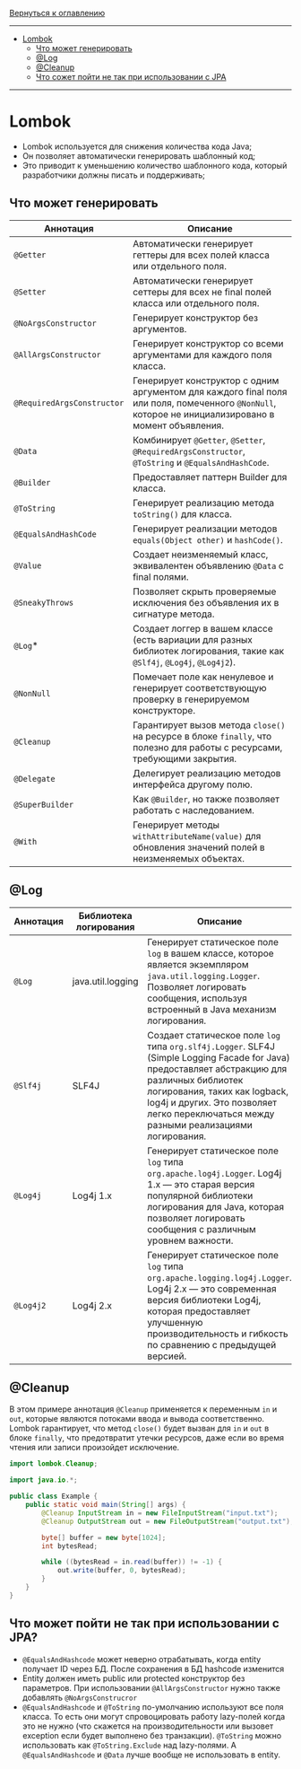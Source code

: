 [Вернуться к оглавлению](https://github.com/engine-it-in/different-level-task/blob/main/README.md)
***
- [Lombok](#lombok)
  - [Что может генерировать](#что-может-генерировать)
  - [@Log](#log)
  - [@Cleanup](#cleanup)
  - [Что сожет пойти не так при использовании с JPA](#что-может-пойти-не-так-при-использовании-с-jpa)
***

# Lombok

* Lombok используется для снижения количества кода Java; 
* Он позволяет автоматически генерировать шаблонный код;
* Это приводит к уменьшению количество шаблонного кода, который разработчики должны писать и поддерживать;

## Что может генерировать

| Аннотация                  | Описание                                                                                                                                            |
|----------------------------|-----------------------------------------------------------------------------------------------------------------------------------------------------|
| `@Getter`                  | Автоматически генерирует геттеры для всех полей класса или отдельного поля.                                                                         |
| `@Setter`                  | Автоматически генерирует сеттеры для всех не final полей класса или отдельного поля.                                                                |
| `@NoArgsConstructor`       | Генерирует конструктор без аргументов.                                                                                                              |
| `@AllArgsConstructor`      | Генерирует конструктор со всеми аргументами для каждого поля класса.                                                                                |
| `@RequiredArgsConstructor` | Генерирует конструктор с одним аргументом для каждого final поля или поля, помеченного `@NonNull`, которое не инициализировано в момент объявления. |
| `@Data`                    | Комбинирует `@Getter`, `@Setter`, `@RequiredArgsConstructor`, `@ToString` и `@EqualsAndHashCode`.                                                   |
| `@Builder`                 | Предоставляет паттерн Builder для класса.                                                                                                           |
| `@ToString`                | Генерирует реализацию метода `toString()` для класса.                                                                                               |
| `@EqualsAndHashCode`       | Генерирует реализации методов `equals(Object other)` и `hashCode()`.                                                                                |
| `@Value`                   | Создает неизменяемый класс, эквивалентен объявлению `@Data` с final полями.                                                                         |
| `@SneakyThrows`            | Позволяет скрыть проверяемые исключения без объявления их в сигнатуре метода.                                                                       |
| `@Log`*                    | Создает логгер в вашем классе (есть вариации для разных библиотек логирования, такие как `@Slf4j`, `@Log4j`, `@Log4j2`).                            |
| `@NonNull`                 | Помечает поле как ненулевое и генерирует соответствующую проверку в генерируемом конструкторе.                                                      |
| `@Cleanup`                 | Гарантирует вызов метода `close()` на ресурсе в блоке `finally`, что полезно для работы с ресурсами, требующими закрытия.                           |
| `@Delegate`                | Делегирует реализацию методов интерфейса другому полю.                                                                                              |
| `@SuperBuilder`            | Как `@Builder`, но также позволяет работать с наследованием.                                                                                        |
| `@With`                    | Генерирует методы `withAttributeName(value)` для обновления значений полей в неизменяемых объектах.                                                 |

## @Log

| Аннотация | Библиотека логирования | Описание                                                                                                                                                                                                                                                                  |
|-----------|------------------------|---------------------------------------------------------------------------------------------------------------------------------------------------------------------------------------------------------------------------------------------------------------------------|
| `@Log`    | java.util.logging      | Генерирует статическое поле `log` в вашем классе, которое является экземпляром `java.util.logging.Logger`. Позволяет логировать сообщения, используя встроенный в Java механизм логирования.                                                                              |
| `@Slf4j`  | SLF4J                  | Создает статическое поле `log` типа `org.slf4j.Logger`. SLF4J (Simple Logging Facade for Java) предоставляет абстракцию для различных библиотек логирования, таких как logback, log4j и других. Это позволяет легко переключаться между разными реализациями логирования. |
| `@Log4j`  | Log4j 1.x              | Генерирует статическое поле `log` типа `org.apache.log4j.Logger`. Log4j 1.x — это старая версия популярной библиотеки логирования для Java, которая позволяет логировать сообщения с различным уровнем важности.                                                          |
| `@Log4j2` | Log4j 2.x              | Генерирует статическое поле `log` типа `org.apache.logging.log4j.Logger`. Log4j 2.x — это современная версия библиотеки Log4j, которая предоставляет улучшенную производительность и гибкость по сравнению с предыдущей версией.                                          |

## @Cleanup

В этом примере аннотация `@Cleanup` применяется к переменным `in` и `out`, которые являются потоками ввода и вывода
соответственно. Lombok гарантирует, что метод `close()` будет вызван для `in` и `out` в блоке `finally`, что
предотвратит утечки ресурсов, даже если во время чтения или записи произойдет исключение.

```java
import lombok.Cleanup;

import java.io.*;

public class Example {
    public static void main(String[] args) {
        @Cleanup InputStream in = new FileInputStream("input.txt");
        @Cleanup OutputStream out = new FileOutputStream("output.txt");

        byte[] buffer = new byte[1024];
        int bytesRead;

        while ((bytesRead = in.read(buffer)) != -1) {
            out.write(buffer, 0, bytesRead);
        }
    }
}
```

## Что может пойти не так при использовании с JPA?

- `@EqualsAndHashcode` может неверно отрабатывать, когда entity получает ID через БД. После сохранения в БД hashcode
  изменится
- Entity должен иметь public или protected конструктор без параметров. При использовании `@AllArgsConstructor` нужно
  также добавлять `@NoArgsConstrucror`
- `@EqualsAndHashcode` и `@ToString` по-умолчанию используют все поля класса. То есть они могут спровоцировать работу
  lazy-полей когда это не нужно (что скажется на производительности или вызовет exception если будет выполнено без
  транзакции). `@ToString` можно использовать как `@ToString.Exclude` над lazy-полями. А `@EqualsAndHashcode` и `@Data`
  лучше вообще не использовать в entity.